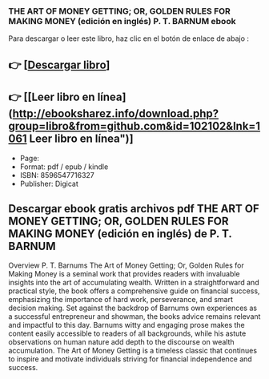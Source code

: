 ### THE ART OF MONEY GETTING; OR, GOLDEN RULES FOR MAKING MONEY  (edición en inglés) P. T. BARNUM ebook

Para descargar o leer este libro, haz clic en el botón de enlace de abajo :

## 👉  [**[Descargar libro](http://ebooksharez.info/download.php?group=libro&from=github.com&id=102102&lnk=1061 "Descargar libro")**]

## 👉  [**[Leer libro en línea](http://ebooksharez.info/download.php?group=libro&from=github.com&id=102102&lnk=1061 Leer libro en línea")**]




* Page: 
* Format: pdf / epub / kindle
* ISBN: 8596547716327
* Publisher: Digicat

## Descargar ebook gratis archivos pdf THE ART OF MONEY GETTING; OR, GOLDEN RULES FOR MAKING MONEY  (edición en inglés) de P. T. BARNUM

Overview
P. T. Barnums The Art of Money Getting; Or, Golden Rules for Making Money is a seminal work that provides readers with invaluable insights into the art of accumulating wealth. Written in a straightforward and practical style, the book offers a comprehensive guide on financial success, emphasizing the importance of hard work, perseverance, and smart decision making. Set against the backdrop of Barnums own experiences as a successful entrepreneur and showman, the books advice remains relevant and impactful to this day. Barnums witty and engaging prose makes the content easily accessible to readers of all backgrounds, while his astute observations on human nature add depth to the discourse on wealth accumulation. The Art of Money Getting is a timeless classic that continues to inspire and motivate individuals striving for financial independence and success.



